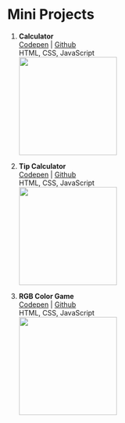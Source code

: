 # Mini Projects

1. **Calculator** \
   [Codepen](https://codepen.io/aexcode/full/MWmZmmR) | [Github](https://github.com/aexcode/mini-projects/tree/main/projects/calculator) \
    HTML, CSS, JavaScript \
    <a href="https://codepen.io/aexcode/full/MWmZmmR" target="_blank"><img src="https://i.imgur.com/njCbhNG.png" width="200px" /></a>

1. **Tip Calculator** \
   [Codepen](https://codepen.io/aexcode/full/wvdNwLE) | [Github](https://github.com/aexcode/mini-projects/tree/main/projects/tip-calculator) \
   HTML, CSS, JavaScript \
    <a href="https://codepen.io/aexcode/full/wvdNwLE" target="_blank"><img src="https://i.imgur.com/6hIQ2VO.png" width="200px" /></a>

1. **RGB Color Game** \
   [Codepen](https://codepen.io/aexcode/full/vYmbQNe) | [Github](https://github.com/aexcode/mini-projects/tree/main/projects/rgb-color-game) \
   HTML, CSS, JavaScript \
    <a href="https://codepen.io/aexcode/full/vYmbQNe" target="_blank"><img src="https://i.imgur.com/7vd1gou.png" width="200px" /></a>
